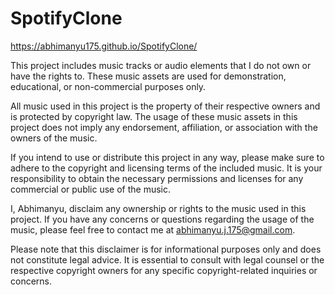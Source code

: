 # SpotifyClone
https://abhimanyu175.github.io/SpotifyClone/

This project includes music tracks or audio elements that I do not own or have the rights to. These music assets are used for demonstration, educational, or non-commercial purposes only.

All music used in this project is the property of their respective owners and is protected by copyright law. The usage of these music assets in this project does not imply any endorsement, affiliation, or association with the owners of the music.

If you intend to use or distribute this project in any way, please make sure to adhere to the copyright and licensing terms of the included music. It is your responsibility to obtain the necessary permissions and licenses for any commercial or public use of the music.

I, Abhimanyu, disclaim any ownership or rights to the music used in this project. If you have any concerns or questions regarding the usage of the music, please feel free to contact me at abhimanyu.j.175@gmail.com.

Please note that this disclaimer is for informational purposes only and does not constitute legal advice. It is essential to consult with legal counsel or the respective copyright owners for any specific copyright-related inquiries or concerns.
